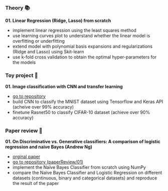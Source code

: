 ### Theory 📚
**01. Linear Regression (Ridge, Lasso) from scratch**
 * implement linear regression using the least squares method 
 * use learning curves plot to understand whether the linear model is overfitting or underfitting
 * extend model with polynomial basis expansions and regularizations (Ridge and Lasso) using Skit-learn
 * use k-fold cross validation to obtain the optimal hyper-parameters for the models


### Toy project 🤖
**01. Image classification with CNN and transfer learning**  
  * [go to repository]()
  * build CNN to classify the MNIST dataset using Tensorflow and Keras API (acheive over 99% accuracy)
  * finetune Rasnet50 to classify CIFAR-10 dataset (achieve over 90% accuracy)

### Paper review 📝
**01. On Discriminative vs. Generative classifiers: A comparison of logistic regression and naive Bayes (Andrew Ng)**
  * [orginal paper](https://papers.nips.cc/paper/2020-on-discriminative-vs-generative-classifiers-a-comparison-of-logistic-regression-and-naive-bayes.pdf) 
  * [go to repository (paperReview/01)]() 
  * implement the Naïve Bayes Classifier from scratch using NumPy
  * compare the Naïve Bayes Classifier and Logistic Regression on different datasets (continuous, binary and categorical datasets) and reproduce the result of the paper
  
